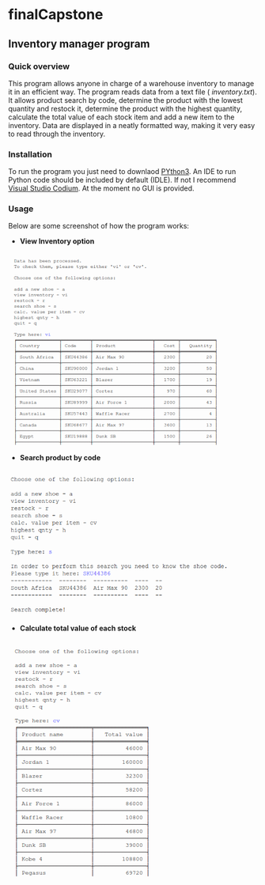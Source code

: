 # finalCapstone

## Inventory manager program

### Quick overview

This program allows anyone in charge of a warehouse inventory to manage it in an efficient way. 
The program reads data from a text file ( *inventory.txt*).
It allows product search by code, determine the product with the lowest quantity 
and restock it, determine the product with the highest quantity, calculate the total
value of each stock item and add a new item to the inventory.
Data are displayed in a neatly formatted way, making it very easy to read through 
the inventory.

### Installation

To run the program you just need to downlaod [PYthon3](https://www.python.org/downloads/). 
An IDE to run Python code should be included by default (IDLE). 
If not I recommend [Visual Studio Codium](https://vscodium.com/).
At the moment no GUI is provided.

### Usage

Below are some screenshot of how the program works:

- **View Inventory option**

![View Inventory option](IMAGES/viewInventory.png)

- **Search product by code**
 
![Search product by code](IMAGES/search.png)

- **Calculate total value of each stock**

![Calculate total value of each stock](IMAGES/value.png)




